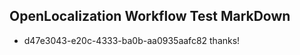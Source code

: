 ## OpenLocalization Workflow Test MarkDown

* d47e3043-e20c-4333-ba0b-aa0935aafc82 
thanks!



<!--HONumber=Jan16_HO3-->
